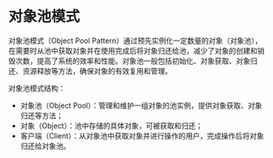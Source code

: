 # 对象池模式

对象池模式（Object Pool Pattern）通过预先实例化一定数量的对象（对象池），在需要时从池中获取对象并在使用完成后将对象归还给池，减少了对象的创建和销毁次数，提高了系统的效率和性能。对象池一般包括初始化、对象获取、对象归还、资源释放等方法，确保对象的有效复用和管理。

对象池模式结构：

- 对象池（Object Pool）：管理和维护一组对象的池实例，提供对象获取、对象归还等方法；
- 对象（Object）：池中存储的具体对象，可被获取和归还；
- 客户端（Client）：从对象池中获取对象并进行操作的用户，完成操作后将对象归还给对象池。